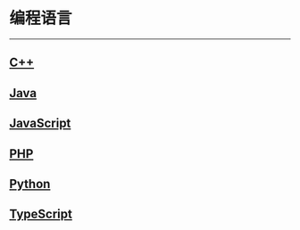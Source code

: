 # 编程语言

---


## [C++](/repository/languages/CPP/README.md#cpp)

## [Java](/repository/languages/Java/README.md#java)

## [JavaScript](/repository/languages/JavaScript/README.md#javascript)

## [PHP](/repository/languages/PHP/README.md#php)

## [Python](/repository/languages/Python/README.md#python)

## [TypeScript](/repository/languages/TypeScript/README.md#typescript)